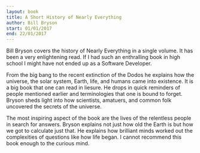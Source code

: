 ```yaml
---
layout: book
title: A Short History of Nearly Everything
author: Bill Bryson
start: 01/01/2017
end: 22/01/2017
---
```


Bill Bryson covers the history of Nearly Everything in a single volume. It has been a very enlightening read. If I had such an enthralling book in high school I might have not ended up as a Software Developer.

From the big bang to the recent extinction of the Dodos he explains how the universe, the solar system, Earth, life, and humans came into existence. It is a big book that one can read in liesure. He drops in quick reminders of people mentioned earlier and terminologies that one is bound to forget. Bryson sheds light into how scientists, amatuers, and common folk uncovered the secrets of the universe.

The most inspiring aspect of the book are the lives of the relentless people in search for answers. Bryson explains not just how old the Earth is but how we got to calculate just that. He explains how brilliant minds worked out the complexities of questions like how life began. I cannot recommend this book enough to the curious mind.

